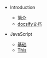 ﻿* Introduction
    * [简介](README.md)
	* [docsify文档](https://docsify.js.org/#/zh-cn/)

* JavaScript
    * [基础](/javascript/base.md)
    * [This](/javascript/this.md)

